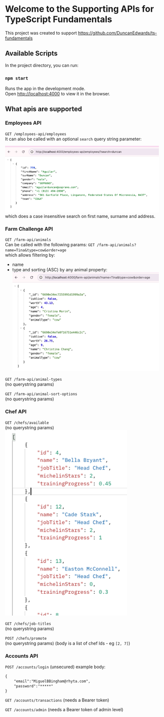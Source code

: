# Welcome to the Supporting APIs for TypeScript Fundamentals

This project was created to support https://github.com/DuncanEdwards/ts-fundamentals

## Available Scripts

In the project directory, you can run:

### `npm start`

Runs the app in the development mode.\
Open [http://localhost:4000](http://localhost:4000) to view it in the browser.

## What apis are supported

### Employees API

`GET /employees-api/employees`\
It can also be called with an optional `search` query string parameter:

![alt text](image.png)\
which does a case insensitive search on first name, surname and address.

### Farm Challenge API

`GET /farm-api/animals`\
Can be called with the following params:
`GET /farm-api/animals?name=Tina&type=cow&order=age`\
which allows filtering by:

- name
- type
  and sorting (ASC) by any animal property:\
  <img src="image-1.png" width="600"/>

`GET /farm-api/animal-types`\
(no querystring params)

`GET /farm-api/animal-sort-options`\
(no querystring params)

### Chef API

`GET /chefs/available`\
(no querystring params)\
<img src="image-2.png" width="400"/>

`GET /chefs/job-titles`\
(no querystring params)

`POST /chefs/promote`\
(no querystring params)
(body is a list of chef Ids - eg `[2, 7]`)

### Accounts API

`POST /accounts/login`
(unsecured)
example body:

```
{
    "email":"MiguelBBingham@rhyta.com",
    "password":"*****"
}
```

`GET /accounts/transactions`
(needs a Bearer token)

`GET /accounts/admin`
(needs a Bearer token of admin level)
